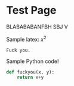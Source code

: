 # Test Page

BLABABABANFBH SBJ V 

Sample latex: $x^2$

```
Fuck you.
```

Sample Python code!

```python
def fuckyou(x, y):
    return x+y
```


